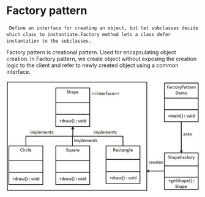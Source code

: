 # Factory pattern

   ` Define an interface for creating an object, but let subclasses decide which class to instantiate.Factory method lets a class defer instantation to the subclasses.`

Factory pattern is creational pattern. Used for encapsulating object creation. In Factory pattern, we create object without exposing the creation logic to the client and refer to newly created object using a common interface.

![Factory pattern](./factory_pattern_uml_diagram.jpg)
